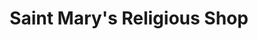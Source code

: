 ---
title: "Saint Mary's Religious Shop"
url: /meycauayan/saint-marys-religious-shop/
shop: religion
---